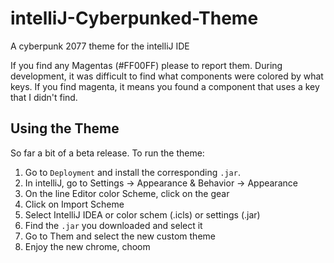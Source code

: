 # intelliJ-Cyberpunked-Theme
A cyberpunk 2077 theme for the intelliJ IDE

If you find any Magentas (#FF00FF) please to report them. During development, it was difficult to find what components were colored by what keys. If you find magenta, it means you found a component that uses a key that I didn't find.

## Using the Theme
So far a bit of a beta release. To run the theme:

1. Go to `Deployment` and install the corresponding `.jar`.
2. In intelliJ, go to Settings -> Appearance & Behavior -> Appearance
3. On the line Editor color Scheme, click on the gear
4. Click on Import Scheme
5. Select IntelliJ IDEA or color schem (.icls) or settings (.jar)
6. Find the `.jar` you downloaded and select it
7. Go to Them and select the new custom theme
8. Enjoy the new chrome, choom
